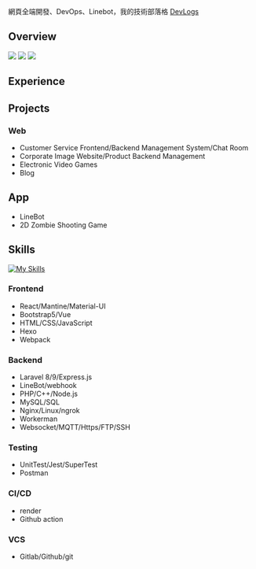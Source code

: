 網頁全端開發、DevOps、Linebot，我的技術部落格
[DevLogs](https://chienniman-devlogs.onrender.com)
          
## Overview
[![](https://github-profile-summary-cards.vercel.app/api/cards/profile-details?username=chienniman&theme=github_dark)](#overview)
[![](https://github-profile-summary-cards.vercel.app/api/cards/stats?username=chienniman&theme=github_dark)](#overview)
[![](https://github-profile-summary-cards.vercel.app/api/cards/productive-time?username=chienniman&theme=github_dark)](#overview)

## Experience



## Projects
### Web
- Customer Service Frontend/Backend Management System/Chat Room
- Corporate Image Website/Product Backend Management
- Electronic Video Games
- Blog

## App
- LineBot
- 2D Zombie Shooting Game

## Skills
[![My Skills](https://skillicons.dev/icons?i=react,js,html,sass,jest,php,laravel,nginx,mysql,nodejs,bash,cloudflare,docker)](https://skillicons.dev)  
### Frontend
-  React/Mantine/Material-UI
-  Bootstrap5/Vue
-  HTML/CSS/JavaScript
-  Hexo
-  Webpack

### Backend
- Laravel 8/9/Express.js
- LineBot/webhook 
- PHP/C++/Node.js
- MySQL/SQL  
- Nginx/Linux/ngrok
- Workerman
- Websocket/MQTT/Https/FTP/SSH

### Testing
- UnitTest/Jest/SuperTest
- Postman

### CI/CD
- render
- Github action

### VCS
- Gitlab/Github/git
